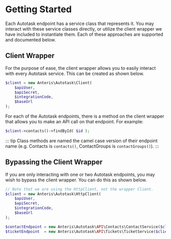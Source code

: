 # Getting Started
Each Autotask endpoint has a service class that represents it. You may interact with these service classes directly, or utilize the client wrapper we have included to instantiate them. Each of these approaches are supported and documented below.


## Client Wrapper
For the purpose of ease, the client wrapper allows you to easily interact with every Autotask service. This can be created as shown below.

```php
$client = new Anteris\Autotask\Client(
    $apiUser,
    $apiSecret,
    $integrationCode,
    $baseUrl
);
```

For each of the Autotask endpoints, there is a method on the client wrapper that allows you to make an API call on that endpoint. For example:

```php
$client->contacts()->findById( $id );
```

::: tip
Class methods are named the camel case version of their endpoint name (e.g. Contacts is `contacts()`, ContactGroups is `contactGroups()`).
:::

## Bypassing the Client Wrapper
If you are only interacting with one or two Autotask endpoints, you may wish to bypass the client wrapper. You can do this as shown below.

```php
// Note that we are using the HttpClient, not the wrapper Client.
$client = new Anteris\Autotask\HttpClient(
    $apiUser,
    $apiSecret,
    $integrationCode,
    $baseUrl
);

$contactEndpoint = new Anteris\Autotask\API\Contacts\ContactService($client);
$ticketEndpoint  = new Anteris\Autotask\API\Tickets\TicketService($client);
```
